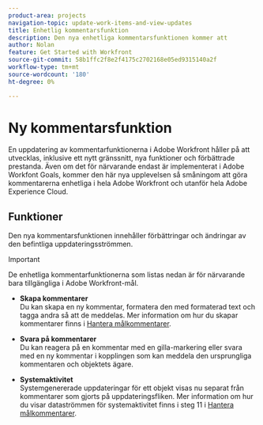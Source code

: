 ```yaml
---
product-area: projects
navigation-topic: update-work-items-and-view-updates
title: Enhetlig kommentarsfunktion
description: Den nya enhetliga kommentarsfunktionen kommer att
author: Nolan
feature: Get Started with Workfront
source-git-commit: 58b1ffc2f8e2f4175c2702168e05ed9315140a2f
workflow-type: tm+mt
source-wordcount: '180'
ht-degree: 0%

---
```



# Ny kommentarsfunktion

En uppdatering av kommentarfunktionerna i Adobe Workfront håller på att utvecklas, inklusive ett nytt gränssnitt, nya funktioner och förbättrade prestanda. Även om det för närvarande endast är implementerat i Adobe Workfont Goals, kommer den här nya upplevelsen så småningom att göra kommentarerna enhetliga i hela Adobe Workfront och utanför hela Adobe Experience Cloud.

## Funktioner

Den nya kommentarsfunktionen innehåller förbättringar och ändringar av den befintliga uppdateringsströmmen.

>[!IMPORTANT]
>De enhetliga kommentarfunktionerna som listas nedan är för närvarande bara tillgängliga i Adobe Workfront-mål.

* **Skapa kommentarer**\
   Du kan skapa en ny kommentar, formatera den med formaterad text och tagga andra så att de meddelas. Mer information om hur du skapar kommentarer finns i [Hantera målkommentarer](/help/quicksilver/workfront-goals/goal-management/manage-goal-comments.md).

* **Svara på kommentarer**\
   Du kan reagera på en kommentar med en gilla-markering eller svara med en ny kommentar i kopplingen som kan meddela den ursprungliga kommentaren och objektets ägare.

* **Systemaktivitet**\
   Systemgenererade uppdateringar för ett objekt visas nu separat från kommentarer som gjorts på uppdateringsfliken. Mer information om hur du visar dataströmmen för systemaktivitet finns i steg 11 i [Hantera målkommentarer](/help/quicksilver/workfront-goals/goal-management/manage-goal-comments.md).
